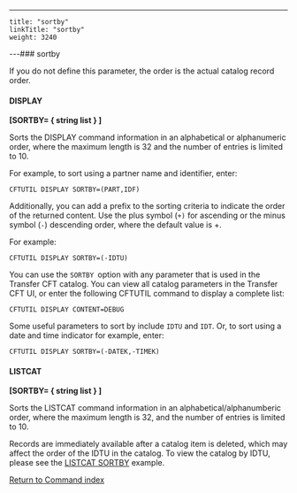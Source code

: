 ---
    title: "sortby"
    linkTitle: "sortby"
    weight: 3240
---### sortby

If you do not define this parameter, the order is the actual catalog record order.

#### DISPLAY

**[SORTBY= { string list } ]**

Sorts the DISPLAY command information in an alphabetical or alphanumeric order, where the maximum length is 32 and the number of entries is limited to 10.

For example, to sort using a partner name and identifier, enter:

`CFTUTIL DISPLAY SORTBY=(PART,IDF)`

Additionally, you can add a prefix to the sorting criteria to indicate the order of the returned content. Use the plus symbol (`+)` for ascending or the minus symbol (`-`) descending order, where the default value is +.

For example:

`CFTUTIL DISPLAY SORTBY=(-IDTU)`

You can use the `SORTBY `option with any parameter that is used in the Transfer CFT catalog. You can view all catalog parameters in the Transfer CFT UI, or enter the following CFTUTIL command to display a complete list:

`CFTUTIL DISPLAY CONTENT=DEBUG `

Some useful parameters to sort by include `IDTU` and `IDT`. Or, to sort using a date and time indicator for example, enter:

`CFTUTIL DISPLAY SORTBY=(-DATEK,-TIMEK)`

#### LISTCAT

**[SORTBY= { string list } ]**

Sorts the LISTCAT command information in an alphabetical/alphanumberic order, where the maximum length is 32, and the number of entries is limited to 10.

Records are immediately available after a catalog item is deleted, which may affect the order of the IDTU in the catalog. To view the catalog by IDTU, please see the [LISTCAT SORTBY](../../../about_cftutil/monitoring_cftutil_intro/listcat_command#sortby_example) example.

[Return to Command index](../../)
